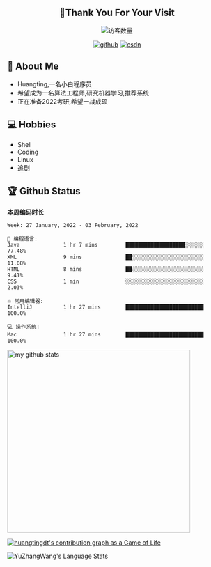 <h2 align="center">👋Thank You For Your Visit</h2>
<div align="center">
<img src="https://profile-counter.glitch.me/Huangtingdt/count.svg" alt="访客数量">
</div>
  <p align="center">
    <a href="https://github.com/Huangtingdt/Huangtingdt"><img src="https://img.shields.io/badge/GitHub-ff79c6" alt="github"></a>
    <a href="https://blog.csdn.net/qq_43531216"><img src="https://img.shields.io/badge/CSDN-cf000e" alt="csdn"></a>
  </p>

## 🤵 About Me

  - Huangting,一名小白程序员
  - 希望成为一名算法工程师,研究机器学习,推荐系统
  - 正在准备2022考研,希望一战成硕

## 💻 Hobbies

  - Shell
  - Coding
  - Linux
  - 追剧

## 🏆 Github Status



  **本周编码时长**

  <!--START_SECTION:waka-->
```text
Week: 27 January, 2022 - 03 February, 2022

💬 编程语言: 
Java              1 hr 7 mins         ███████████████████░░░░░░   77.48% 
XML               9 mins              ██░░░░░░░░░░░░░░░░░░░░░░░   11.08% 
HTML              8 mins              ██░░░░░░░░░░░░░░░░░░░░░░░   9.41% 
CSS               1 min               ░░░░░░░░░░░░░░░░░░░░░░░░░   2.03%

🔥 常用编辑器: 
IntelliJ          1 hr 27 mins        █████████████████████████   100.0%

💻 操作系统: 
Mac               1 hr 27 mins        █████████████████████████   100.0%

```


<!--END_SECTION:waka-->

<p align="left">
<img src="https://github-readme-stats.vercel.app/api?username=huangtingdt&show_icons=true&theme=tokyonight" alt="my github stats" width="420"/>
</P>

  [![huangtingdt's contribution graph as a Game of Life](https://github4life.herokuapp.com/huangtingdt.gif)](https://github4life.herokuapp.com/huangtingdt)

![YuZhangWang's Language Stats](https://github-readme-stats.anuraghazra1.vercel.app/api/top-langs/?username=huangtingdt&show_icons=true)


